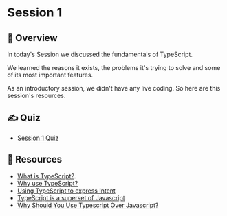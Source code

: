 # Session 1

## 📖 Overview

In today's Session we discussed the fundamentals of TypeScript.

We learned the reasons it exists, the problems it's trying to solve and some of its most important features.

As an introductory session, we didn't have any live coding. So here are this session's resources.

## ✍️ Quiz

- [Session 1 Quiz](https://forms.gle/Upf3WXwQRJsMyXBF9)

## 🔗 Resources

- [What is TypeScript?](https://www.typescripttutorial.net/typescript-tutorial/what-is-typescript/).
- [Why use TypeScript?](https://serokell.io/blog/why-typescript)
- [Using TypeScript to express Intent](https://blog.scottlogic.com/2021/10/11/Capturing-Intent-with-TypeScript.html)
- [TypeScript is a superset of Javascript](https://blog.scottlogic.com/2021/10/11/Capturing-Intent-with-TypeScript.html)
- [Why Should You Use Typescript Over Javascript?](https://dev.to/shreyanshsheth/why-you-should-use-typescript-over-javascript-gkb)
